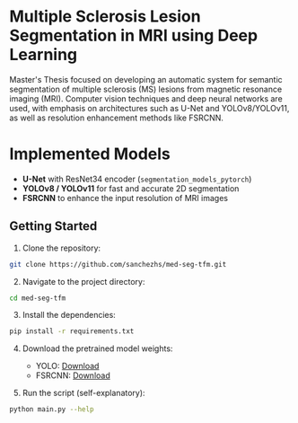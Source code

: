 # Multiple Sclerosis Lesion Segmentation in MRI using Deep Learning

Master's Thesis focused on developing an automatic system for semantic segmentation of multiple sclerosis (MS) lesions from magnetic resonance imaging (MRI). Computer vision techniques and deep neural networks are used, with emphasis on architectures such as U-Net and YOLOv8/YOLOv11, as well as resolution enhancement methods like FSRCNN.

# Implemented Models

- **U-Net** with ResNet34 encoder (`segmentation_models_pytorch`)
- **YOLOv8 / YOLOv11** for fast and accurate 2D segmentation
- **FSRCNN** to enhance the input resolution of MRI images

## Getting Started

1. Clone the repository:
```bash
git clone https://github.com/sanchezhs/med-seg-tfm.git
```

2. Navigate to the project directory:
```bash
cd med-seg-tfm
```

3. Install the dependencies:
```bash
pip install -r requirements.txt
```

4. Download the pretrained model weights:
    - YOLO: [Download](https://docs.ultralytics.com/models/)
    - FSRCNN: [Download](https://github.com/yjn870/FSRCNN-pytorch)

5. Run the script (self-explanatory):
```bash
python main.py --help
```